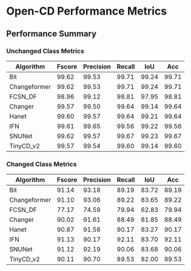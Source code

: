 # Open-CD Performance Metrics

## Performance Summary

### Unchanged Class Metrics

| Algorithm     | Fscore | Precision | Recall | IoU   | Acc   |
|---------------|--------|-----------|--------|-------|-------|
| Bit           | 99.62  | 99.53     | 99.71  | 99.24 | 99.71 |
| Changeformer  | 99.62  | 99.53     | 99.71  | 99.24 | 99.71 |
| FCSN_DF       | 98.96  | 99.12     | 98.81  | 97.95 | 98.81 |
| Changer       | 99.57  | 99.50     | 99.64  | 99.14 | 99.64 |
| Hanet         | 99.60  | 99.57     | 99.64  | 99.21 | 99.64 |
| IFN           | 99.61  | 99.65     | 99.56  | 99.22 | 99.56 |
| SNUNet        | 99.62  | 99.57     | 99.67  | 99.23 | 99.67 |
| TinyCD_v2     | 99.57  | 99.54     | 99.60  | 99.14 | 99.60 |

### Changed Class Metrics

| Algorithm     | Fscore | Precision | Recall | IoU   | Acc   |
|---------------|--------|-----------|--------|-------|-------|
| Bit           | 91.14  | 93.18     | 89.19  | 83.72 | 89.19 |
| Changeformer  | 91.10  | 93.06     | 89.22  | 83.65 | 89.22 |
| FCSN_DF       | 77.17  | 74.59     | 79.94  | 62.83 | 79.94 |
| Changer       | 90.02  | 91.61     | 88.49  | 81.85 | 88.49 |
| Hanet         | 90.87  | 91.58     | 90.17  | 83.27 | 90.17 |
| IFN           | 91.13  | 90.17     | 92.11  | 83.70 | 92.11 |
| SNUNet        | 91.12  | 92.19     | 90.06  | 83.68 | 90.06 |
| TinyCD_v2     | 90.11  | 90.70     | 89.53  | 82.00 | 89.53 |

